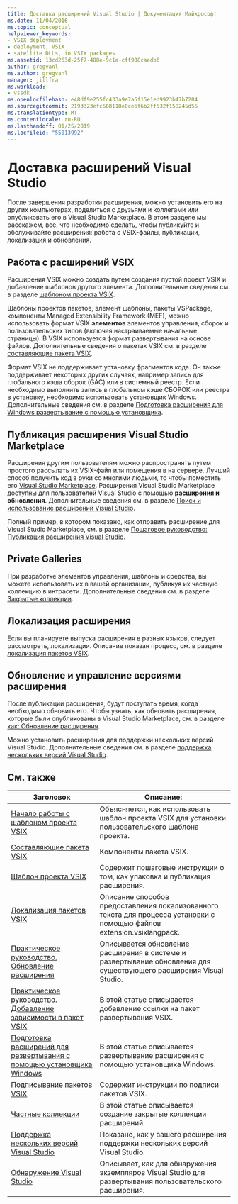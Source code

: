 ```yaml
---
title: Доставка расширений Visual Studio | Документация Майкрософт
ms.date: 11/04/2016
ms.topic: conceptual
helpviewer_keywords:
- VSIX deployment
- deployment, VSIX
- satellite DLLs, in VSIX packages
ms.assetid: 13cd263d-25f7-488e-9c1a-cff908caedb6
author: gregvanl
ms.author: gregvanl
manager: jillfra
ms.workload:
- vssdk
ms.openlocfilehash: e48df9e255fc433a9e7a5f15e1ed9923b47b7284
ms.sourcegitcommit: 2193323efc608118e0ce6f6b2ff532f158245d56
ms.translationtype: MT
ms.contentlocale: ru-RU
ms.lasthandoff: 01/25/2019
ms.locfileid: "55013992"
---
```

# <a name="shipping-visual-studio-extensions"></a>Доставка расширений Visual Studio
После завершения разработки расширения, можно установить его на других компьютерах, поделиться с друзьями и коллегами или опубликовать его в Visual Studio Marketplace. В этом разделе мы расскажем, все, что необходимо сделать, чтобы публикуйте и обслуживайте расширения: работа с VSIX-файлы, публикации, локализация и обновления.  
  
## <a name="working-with-vsix-extensions"></a>Работа с расширений VSIX  
 Расширения VSIX можно создать путем создания пустой проект VSIX и добавление шаблонов другого элемента. Дополнительные сведения см. в разделе [шаблоном проекта VSIX](../extensibility/vsix-project-template.md).  
  
 Шаблоны проектов пакетов, элемент шаблоны, пакеты VSPackage, компоненты Managed Extensibility Framework (MEF), можно использовать формат VSIX **элементов** элементов управления, сборок и пользовательских типов (включая настраиваемые начальные страницы). В VSIX используется формат развертывания на основе файлов. Дополнительные сведения о пакетах VSIX см. в разделе [составляющие пакета VSIX](../extensibility/anatomy-of-a-vsix-package.md).  
  
 Формат VSIX не поддерживает установку фрагментов кода. Он также поддерживает некоторых других случаях, например запись для глобального кэша сборок (GAC) или в системный реестр. Если необходимо выполнить запись в глобальном кэше СБОРОК или реестра в установку, необходимо использовать установщик Windows. Дополнительные сведения см. в разделе [Подготовка расширения для Windows развертывание с помощью установщика](../extensibility/preparing-extensions-for-windows-installer-deployment.md).  
  
## <a name="publishing-your-extension-to-the-visual-studio-marketplace"></a>Публикация расширения Visual Studio Marketplace  
 Расширения другим пользователям можно распространять путем простого рассылать их VSIX-файл или помещения в на сервере. Лучший способ получить код в руки со многими людьми, то чтобы поместить его [Visual Studio Marketplace](https://marketplace.visualstudio.com/vs). Расширения Visual Studio Marketplace доступны для пользователей Visual Studio с помощью **расширения и обновления**. Дополнительные сведения см. в разделе [Поиск и использование расширений Visual Studio](../ide/finding-and-using-visual-studio-extensions.md).  
  
 Полный пример, в котором показано, как отправить расширение для Visual Studio Marketplace, см. в разделе [Пошаговое руководство: Публикация расширения Visual Studio](../extensibility/walkthrough-publishing-a-visual-studio-extension.md).  
  
## <a name="private-galleries"></a>Private Galleries  
 При разработке элементов управления, шаблоны и средства, вы можете использовать их в вашей организации, публикуя их частную коллекцию в интрасети. Дополнительные сведения см. в разделе [Закрытые коллекции](../extensibility/private-galleries.md).  
  
## <a name="localizing-your-extension"></a>Локализация расширения  
 Если вы планируете выпуска расширения в разных языков, следует рассмотреть, локализации. Описание показан процесс, см. в разделе [локализация пакетов VSIX](../extensibility/localizing-vsix-packages.md).  
  
## <a name="updating-and-versioning-your-extension"></a>Обновление и управление версиями расширения  
 После публикации расширения, будут поступать время, когда необходимо обновить его. Чтобы узнать, как обновить расширения, которые были опубликованы в Visual Studio Marketplace, см. в разделе [как: Обновление расширения](../extensibility/how-to-update-a-visual-studio-extension.md).  
  
 Можно установить расширения для поддержки нескольких версий Visual Studio. Дополнительные сведения см. в разделе [поддержка нескольких версий Visual Studio](../extensibility/supporting-multiple-versions-of-visual-studio.md).  
  
## <a name="related-topics"></a>См. также  
  
|Заголовок|Описание:|  
|-----------|-----------------|  
|[Начало работы с шаблоном проекта VSIX](../extensibility/getting-started-with-the-vsix-project-template.md)|Объясняется, как использовать шаблон проекта VSIX для установки пользовательского шаблона проекта.|  
|[Составляющие пакета VSIX](../extensibility/anatomy-of-a-vsix-package.md)|Компоненты пакета VSIX.|  
|[Шаблон проекта VSIX](../extensibility/vsix-project-template.md)|Содержит пошаговые инструкции о том, как упаковка и публикация расширения.|  
|[Локализация пакетов VSIX](../extensibility/localizing-vsix-packages.md)|Описание способов предоставления локализованного текста для процесса установки с помощью файлов extension.vsixlangpack.|  
|[Практическое руководство. Обновление расширения](../extensibility/how-to-update-a-visual-studio-extension.md)|Описывается обновление расширения в системе и развертывание обновления для существующего расширения Visual Studio.|  
|[Практическое руководство. Добавление зависимости в пакет VSIX](../extensibility/how-to-add-a-dependency-to-a-vsix-package.md)|В этой статье описывается добавление ссылки на пакет развертывания VSIX.|  
|[Подготовка расширений для развертывания с помощью установщика Windows](../extensibility/preparing-extensions-for-windows-installer-deployment.md)|В этой статье описывается развертывание расширения с помощью установщика Windows.|  
|[Подписывание пакетов VSIX](../extensibility/signing-vsix-packages.md)|Содержит инструкции по подписи пакетов VSIX.|  
|[Частные коллекции](../extensibility/private-galleries.md)|В этой статье описывается создание закрытые коллекции расширений.|  
|[Поддержка нескольких версий Visual Studio](../extensibility/supporting-multiple-versions-of-visual-studio.md)|Показано, как у вашего расширения поддержки нескольких версий Visual Studio.|
|[Обнаружение Visual Studio](locating-visual-studio.md)|Описывает, как для обнаружения экземпляров Visual Studio для развертывания пользовательского расширения.|
